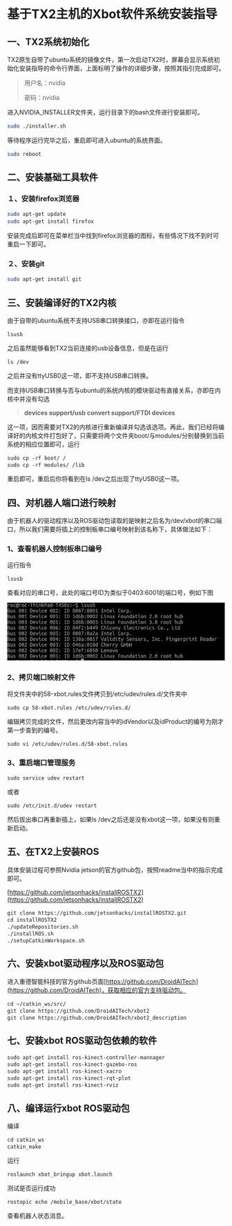 # 基于TX2主机的Xbot软件系统安装指导

## 一、TX2系统初始化

TX2原生自带了ubuntu系统的镜像文件，第一次启动TX2时，屏幕会显示系统初始化安装指导的命令行界面，上面标明了操作的详细步骤，按照其指引完成即可。

> 用户名：nvidia
>
> 密码：nvidia

进入NVIDIA\_INSTALLER文件夹，运行目录下的bash文件进行安装即可。

```bash
sudo ./installer.sh
```

等待程序运行完毕之后，重启即可进入ubuntu的系统界面。

```bash
sudo reboot
```

## 二、安装基础工具软件

### １、安装firefox浏览器

```bash
sudo apt-get update
sudo apt-get install firefox
```

安装完成后即可在菜单栏当中找到firefox浏览器的图标，有些情况下找不到时可重启一下即可。

### ２、安装git

```bash
sudo apt-get install git
```

## 三、安装编译好的TX2内核

由于自带的ubuntu系统不支持USB串口转换接口，亦即在运行指令

```
lsusb
```

之后虽然能够看到TX2当前连接的usb设备信息，但是在运行

```
ls /dev
```

之后并没有ttyUSB0这一项，即不支持USB串口转换。

而支持USB串口转换与否与ubuntu的系统内核的模块驱动有直接关系，亦即在内核中并没有勾选

> **devices support/usb convert support/FTDI devices**

这一项，因而需要对TX2的内核进行重新编译并勾选该选项。再此，我们已经将编译好的内核文件打包好了，只需要将两个文件夹boot/与modules/分别替换到当前系统的相应位置即可，运行

```
sudo cp -rf boot/ /
sudo cp -rf modules/ /lib
```

重启即可，重启后你将看到在ls /dev之后出现了ttyUSB0这一项。

## 四、对机器人端口进行映射

由于机器人的驱动程序以及ROS驱动包读取的是映射之后名为/dev/xbot的串口端口，所以我们需要将插上的控制板串口编号映射到该名称下，具体做法如下：

### 1、查看机器人控制板串口编号

运行指令

```
lsusb
```

查看对应的串口号，此处的端口号ID为类似于0403:6001的端口号，例如下图

![](/assets/port_map.png)

### 2、拷贝端口映射文件

将文件夹中的58-xbot.rules文件拷贝到/etc/udev/rules.d/文件夹中

```
sudo cp 58-xbot.rules /etc/udev/rules.d/
```

编辑拷贝完成的文件，然后更改内容当中的idVendor以及idProduct的编号为刚才第一步查到的编号。

```
sudo vi /etc/udev/rules.d/58-xbot.rules
```

### 3、重启端口管理服务

```
sudo service udev restart
```

或者

```
sudo /etc/init.d/udev restart
```

然后拔出串口再重新插上，如果ls /dev之后还是没有xbot这一项，如果没有则重新启动。

## 五、在TX2上安装ROS

具体安装过程可参照Nvidia jetson的官方github包，按照readme当中的指示完成即可。

[https://github.com/jetsonhacks/installROSTX2](https://github.com/jetsonhacks/installROSTX2)

```
git clone https://github.com/jetsonhacks/installROSTX2.git
cd installROSTX2
./updateRepositories.sh
./installROS.sh
./setupCatkinWorkspace.sh
```

## 六、安装xbot驱动程序以及ROS驱动包

进入重德智能科技的官方github页面[https://github.com/DroidAITech](https://github.com/DroidAITech)，获取相应的官方支持驱动包。

```
cd ~/catkin_ws/src/
git clone https://github.com/DroidAITech/xbot2
git clone https://github.com/DroidAITech/xbot2_description
```

## 七、安装xbot ROS驱动包依赖的软件

```
sudo apt-get install ros-kinect-controller-mannager
sudo apt-get install ros-kinect-gazebo-ros
sudo apt-get install ros-kinect-xacro
sudo apt-get install ros-kinect-rqt-plot
sudo apt-get install ros-kinect-rviz
```

## 八、编译运行xbot ROS驱动包

编译

```
cd catkin_ws
catkin_make
```

运行

```
roslaunch xbot_bringup xbot.launch
```

测试是否运行成功

```
rostopic echo /mobile_base/xbot/state
```

查看机器人状态消息。



























